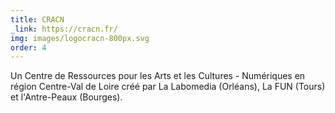 ```yaml
---
title: CRACN
_link: https://cracn.fr/
img: images/logocracn-800px.svg
order: 4
---
```

Un Centre de Ressources pour les Arts et les Cultures - Numériques en région Centre-Val de Loire créé par La Labomedia (Orléans), La FUN (Tours) et l'Antre-Peaux (Bourges).
